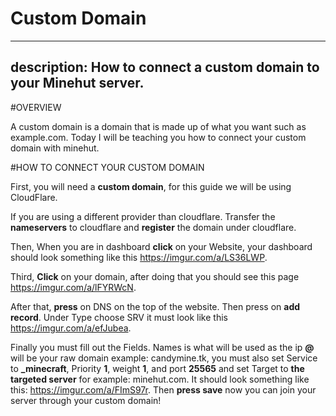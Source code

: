 # Custom Domain 

---
description: How to connect a custom domain to your Minehut server.
---

#OVERVIEW

A custom domain is a domain that is made up of what you want such as example.com. Today I will be teaching you how to connect your custom domain with minehut.

#HOW TO CONNECT YOUR CUSTOM DOMAIN

First, you will need a **custom domain**, for this guide we will be using CloudFlare.

If you are using a different provider than cloudflare. Transfer the **nameservers** to cloudflare and **register** the domain under cloudflare.

Then, When you are in dashboard **click** on your Website, your dashboard should look something like this https://imgur.com/a/LS36LWP.

Third, **Click** on your domain, after doing that you should see this page https://imgur.com/a/lFYRWcN.

After that, **press** on DNS on the top of the website. Then press on **add record**. Under Type choose SRV it must look like this https://imgur.com/a/efJubea.

Finally you must fill out the Fields. Names is what will be used as the ip **@** will be your raw domain example: candymine.tk, you must also set Service to **_minecraft**, Priority **1**, weight **1**, and port **25565** and set Target to **the targeted server** for example: minehut.com. It should look something like this: https://imgur.com/a/FImS97r. Then **press save** now you can join your server through your custom domain!
